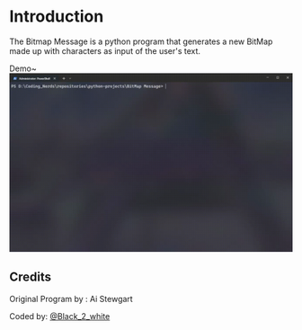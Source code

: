 # Introduction

The Bitmap Message is a python program that generates a new BitMap made up with characters as input of the user's text. 

Demo~
![](https://github.com/Code-Blender-7/assets/blob/main/python-projects/BitMap-Message/demo-1.gif)


## Credits

Original Program by : Ai Stewgart

Coded by: [@Black_2_white](www.twitter.com/Black_2_white)
